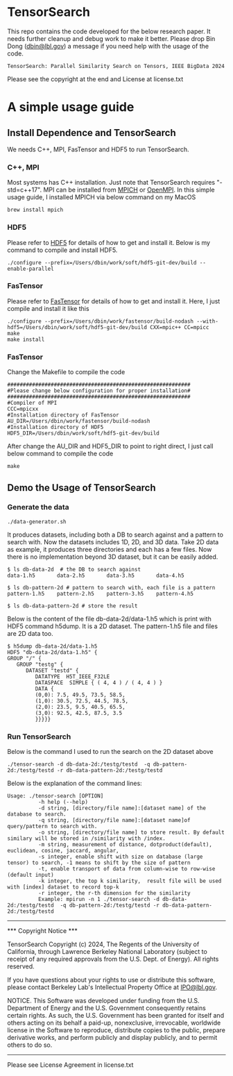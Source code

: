 # TensorSearch

This repo contains the code developed for the below research paper.
It needs further cleanup and debug work to make it better.
Please drop Bin Dong (dbin@lbl.gov) a message if you need help with the usage of the code.

```
TensorSearch: Parallel Similarity Search on Tensors, IEEE BigData 2024
```

Please see the copyright at the end and License at license.txt

# A simple usage guide
## Install Dependence and TensorSearch
We needs C++, MPI, FasTensor and HDF5 to run TensorSearch.

### C++, MPI
Most systems has C++ installation. Just note that TensorSearch requires "-std=c++17". MPI can be installed from [MPICH](https://www.mpich.org/downloads/) or [OpenMPI](https://docs.open-mpi.org/en/v5.0.x/). In this simple usage guide, I installed MPICH via below command on my MacOS

```shell
brew install mpich
```

### HDF5
Please refer to [HDF5](https://github.com/HDFGroup/hdf5) for details of how to get and install it. Below is my command to compile and install HDF5.

```shell
./configure --prefix=/Users/dbin/work/soft/hdf5-git-dev/build --enable-parallel
```


### FasTensor
Please refer to [FasTensor](https://github.com/BinDong314/FasTensor) for details of how to get and install it. Here, I just compile and install it like this

```shell
./configure --prefix=/Users/dbin/work/fastensor/build-nodash --with-hdf5=/Users/dbin/work/soft/hdf5-git-dev/build CXX=mpic++ CC=mpicc
make 
make install
```

### FasTensor
Change the Makefile to compile the code

```shell
###########################################################
#Please change below configuration for proper installation#
###########################################################
#Compiler of MPI
CCC=mpicxx 
#Installation directory of FasTensor
AU_DIR=/Users/dbin/work/fastensor/build-nodash
#Installation directory of HDF5
HDF5_DIR=/Users/dbin/work/soft/hdf5-git-dev/build
```

After change the AU_DIR and HDF5_DIR to point to right direct, I just call below command to compile the code 
```shell
make
```

## Demo the Usage of TensorSearch
### Generate the data
```shell
./data-generator.sh
```
It produces datasets, including both a DB to search against and a pattern to search with. Now the datasets includes 1D, 2D, and 3D data. Take 2D data as example, it produces three directories and each has a few files. Now there is no implementation beyond 3D dataset, but it can be easily added. 

```shell
$ ls db-data-2d  # the DB to search against
data-1.h5       data-2.h5       data-3.h5       data-4.h5

$ ls db-pattern-2d # pattern to search with, each file is a pattern
pattern-1.h5    pattern-2.h5    pattern-3.h5    pattern-4.h5

$ ls db-data-pattern-2d # store the result
```
Below is the content of the file db-data-2d/data-1.h5 which is print with HDF5 command h5dump. It is a 2D dataset. The pattern-1.h5 file and files are 2D data too.

```shell
$ h5dump db-data-2d/data-1.h5
HDF5 "db-data-2d/data-1.h5" {
GROUP "/" {
   GROUP "testg" {
      DATASET "testd" {
         DATATYPE  H5T_IEEE_F32LE
         DATASPACE  SIMPLE { ( 4, 4 ) / ( 4, 4 ) }
         DATA {
         (0,0): 7.5, 49.5, 73.5, 58.5,
         (1,0): 30.5, 72.5, 44.5, 78.5,
         (2,0): 23.5, 9.5, 40.5, 65.5,
         (3,0): 92.5, 42.5, 87.5, 3.5
         }}}}}
```

### Run TensorSearch
Below is the command I used to run the search on the 2D dataset above
```shell
./tensor-search -d db-data-2d:/testg/testd  -q db-pattern-2d:/testg/testd -r db-data-pattern-2d:/testg/testd

```

Below is the explanation of the command lines:

```shell
Usage: ./tensor-search [OPTION]
          -h help (--help)
          -d string, [directory/file name]:[dataset name] of the database to search.
          -q string, [directory/file name]:[dataset name]of query/pattern to search with.
          -o string, [directory/file name] to store result. By default similary will be stored in /similarity with /index. 
          -m string, measurement of distance, dotproduct(default), euclidean, cosine, jaccard, angular,  
          -s integer, enable shift with size on database (large tensor) to search, -1 means to shift by the size of pattern 
          -t, enable transport of data from column-wise to row-wise (default input) 
          -k integer, the top k similarity,  result file will be used with [index] dataset to record top-k  
          -r integer, the r-th dimension for the similarity 
          Example: mpirun -n 1 ./tensor-search -d db-data-2d:/testg/testd  -q db-pattern-2d:/testg/testd -r db-data-pattern-2d:/testg/testd
```

****************************

*** Copyright Notice ***

TensorSearch Copyright (c) 2024, The Regents of the University of California,
through Lawrence Berkeley National Laboratory (subject to receipt of any required approvals from the U.S. Dept. of Energy). All rights reserved.

If you have questions about your rights to use or distribute this software,
please contact Berkeley Lab's Intellectual Property Office at
IPO@lbl.gov.

NOTICE.  This Software was developed under funding from the U.S. Department
of Energy and the U.S. Government consequently retains certain rights.  As
such, the U.S. Government has been granted for itself and others acting on
its behalf a paid-up, nonexclusive, irrevocable, worldwide license in the
Software to reproduce, distribute copies to the public, prepare derivative 
works, and perform publicly and display publicly, and to permit others to do so.


****************************

Please see License Agreement  in license.txt

